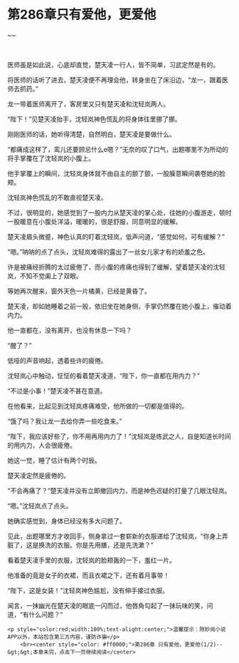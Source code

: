 # 第286章只有爱他，更爱他
~~
    	    <p name="pagetop" href="javascript:void(0);" onclick="return false" style="line-height: 35px;padding: 10px;color: #333;"> </p><p>医师虽是如此说，心底却直觉，楚天凌一行人，皆不简单，习武定然是有的。</p><p>将医师的话听了进去，楚天凌便不再理会他，转身坐在了床沿边，“龙一，跟着医师去抓药。”</p><p>龙一带着医师离开了，客房里又只有楚天凌和沈轻岚两人。</p><p>“陛下！”见楚天凌抬手，沈轻岚神色慌乱的将身体往里挪了挪。</p><p>刚刚医师的话，她听得清楚，自然明白，楚天凌是要做什么。</p><p>“都痛成这样了，鸾儿还要顾忌什么e嗯？”无奈的叹了口气，出题哪里不为所动的将手掌覆在了沈轻岚的小腹上。</p><p>他手掌覆上的瞬间，沈轻岚身体就不由自主的颤了颤，一股臊意瞬间袭卷她的脸颊。</p><p>沈轻岚神色慌乱的不敢直视楚天凌。</p><p>不过，很明显的，她感觉到了一股内力从楚天凌的掌心处，往她的小腹游走，顿时一股暖意在小腹处洋溢，暖暖的，很是舒服，同意明显的缓解。</p><p>楚天凌眉头微蹙，神色认真的盯着沈轻岚，低声问道，“感觉如何，可有缓解？”</p><p>“嗯。”呐呐的点了点头，沈轻岚难得的露出了一丝女儿家才有的娇羞之色。</p><p>许是被痛经折腾的太过疲倦了，而小腹的疼痛也得到了缓解，望着楚天凌的沈轻岚，不知不觉阖上了双眼。</p><p>等她再次醒来，窗外天色一片橘黄，已经是黄昏了。</p><p>楚天凌，却如她睡着之前一般，依旧坐在她身侧，手掌仍然覆在她小腹上，催动着内力。</p><p>他一直都在，没有离开，也没有休息一下吗？</p><p>“醒了？”</p><p>低哑的声音响起，透着些许的疲倦。</p><p>沈轻岚心中触动，怔怔的看着楚天凌道，“陛下，你一直都在用内力？”</p><p>“不过是小事！”楚天凌不甚在意道。</p><p>在他看来，比起见到沈轻岚疼痛难受，他所做的一切都是值得的。</p><p>“饿了吗？我让龙一去给你弄一些吃食来。”</p><p>“陛下，我应该好些了，你不用再用内力了！”沈轻岚是练武之人，自是知道长时间的用内力，人会很疲倦。</p><p>她这一觉，睡了估计有两个时辰。</p><p>楚天凌定然是疲倦的。</p><p>“不会再痛了？”楚天凌并没有立即撤回内力，而是神色迟疑的打量了几眼沈轻岚。</p><p>“嗯。”沈轻岚点了点头。</p><p>她确实感觉到，身体已经没有多大问题了。</p><p>见此，出题哪里方才收回手，侧身拿过一套崭新的衣服递给了沈轻岚，“你身上弄脏了，这是换洗的衣服。你是先用膳，还是先洗漱？”</p><p>看着楚天凌手里的衣服，沈轻岚的脸颊轰的一下，羞红一片。</p><p>他准备的竟是女子的衣裙，而且衣裙之下，还有着月事带！</p><p>“陛下，这是女装！”沈轻岚神色尴尬，没有伸手接过衣服。</p><p>闻言，一抹幽光在楚天凌的眼底一闪而过，他唇角勾起了一抹玩味的笑，问道，“有什么问题？”</p>
    	
   	<p style="color:red;width:100%;text-alight:center;">温馨提示：除妙阅小说APP以外，本站包含第三方内容，谨防诈骗</p>
    	<br><center style="color: #ff0000;">第286章 只有爱他，更爱他(1/2)--&gt;&gt;本章未完，点击下一页继续阅读</center>
    	